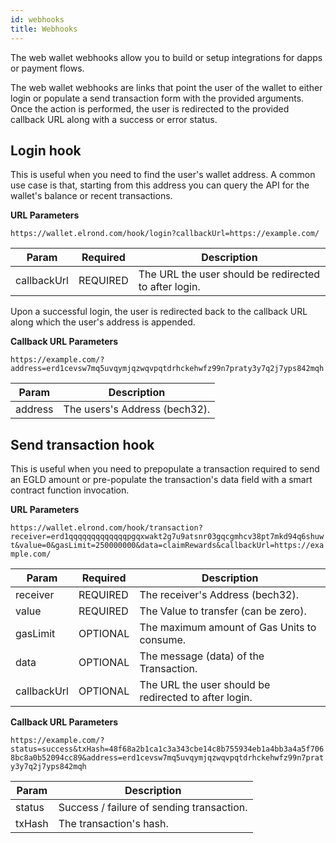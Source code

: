 ```yaml
---
id: webhooks
title: Webhooks
---
```


The web wallet webhooks allow you to build or setup integrations for dapps or payment flows.

The web wallet webhooks are links that point the user of the wallet to either login or populate a send transaction form with the provided arguments. Once the action is performed, the user is redirected to the provided callback URL along with a success or error status.

## **Login hook**

This is useful when you need to find the user's wallet address. A common use case is that, starting from this address you can query the API for the wallet's balance or recent transactions.

__URL Parameters__

`https://wallet.elrond.com/hook/login?callbackUrl=https://example.com/`

| Param           | Required                                  | Description                                           |
| -------------   | ----------------------------------------- | ----------------------------------------------------- |
| callbackUrl     | <span class="text-danger">REQUIRED</span> | The URL the user should be redirected to after login. |

Upon a successful login, the user is redirected back to the callback URL along which the user's address is appended.

__Callback URL Parameters__

`https://example.com/?address=erd1cevsw7mq5uvqymjqzwqvpqtdrhckehwfz99n7praty3y7q2j7yps842mqh`

| Param           | Description                     |
| -------------   | ------------------------------- |
| address         | The users's Address (bech32).   |

## **Send transaction hook**

This is useful when you need to prepopulate a transaction required to send an EGLD amount or pre-populate the transaction's data field with a smart contract function invocation.

__URL Parameters__

`https://wallet.elrond.com/hook/transaction?receiver=erd1qqqqqqqqqqqqqpgqxwakt2g7u9atsnr03gqcgmhcv38pt7mkd94q6shuwt&value=0&gasLimit=250000000&data=claimRewards&callbackUrl=https://example.com/`

| Param         | Required                                  | Description                                           |
| ------------- | ----------------------------------------- | ----------------------------------------------------- |
| receiver      | <span class="text-danger">REQUIRED</span> | The receiver's Address (bech32).                      |
| value         | <span class="text-danger">REQUIRED</span> | The Value to transfer (can be zero).                  |
| gasLimit      | <span class="text-normal">OPTIONAL</span> | The maximum amount of Gas Units to consume.           |
| data          | <span class="text-normal">OPTIONAL</span> | The message (data) of the Transaction.                |
| callbackUrl   | <span class="text-normal">OPTIONAL</span> | The URL the user should be redirected to after login. |

__Callback URL Parameters__

`https://example.com/?status=success&txHash=48f68a2b1ca1c3a343cbe14c8b755934eb1a4bb3a4a5f7068bc8a0b52094cc89&address=erd1cevsw7mq5uvqymjqzwqvpqtdrhckehwfz99n7praty3y7q2j7yps842mqh`

| Param           | Description                               |
| -------------   | ----------------------------------------- |
| status          | Success / failure of sending transaction. |
| txHash          | The transaction's hash.                   |
